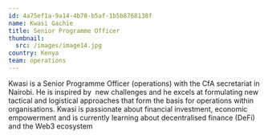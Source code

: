 ```yaml
---
id: 4a75ef1a-9a14-4b70-b5af-1b5b8768138f
name: Kwasi Gachie
title: Senior Programme Officer
thumbnail:
  src: /images/image14.jpg
country: Kenya
team: operations
---
```


Kwasi is a Senior Programme Officer (operations) with the CfA secretariat in Nairobi. He is inspired by  new challenges and he excels at formulating new tactical and logistical approaches that form the basis for operations within organisations. Kwasi is passionate about financial investment, economic empowerment and is currently learning about decentralised finance (DeFi) and the Web3 ecosystem
